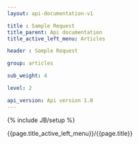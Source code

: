 ```yaml
---
layout: api-documentation-v1

title : Sample Request
title_parent: Api documentation
title_active_left_menu: Articles

header : Sample Request

group: articles

sub_weight: 4

level: 2

api_version: Api version 1.0
---
```

{% include JB/setup %}


{{page.title_active_left_menu}}/{{page.title}}
